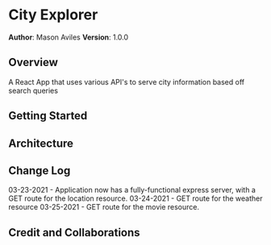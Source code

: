 # City Explorer

**Author**: Mason Aviles
**Version**: 1.0.0

## Overview
<!-- Provide a high level overview of what this application is and why you are building it, beyond the fact that it's an assignment for this class. (i.e. What's your problem domain?) -->
A React App that uses various API's to serve city information based off search queries

## Getting Started
<!-- What are the steps that a user must take in order to build this app on their own machine and get it running? -->

## Architecture
<!-- Provide a detailed description of the application design. What technologies (languages, libraries, etc) you're using, and any other relevant design information. -->

## Change Log
<!-- Use this area to document the iterative changes made to your application as each feature is successfully implemented. Use time stamps. Here's an examples:
01-01-2001 4:59pm - Application now has a fully-functional express server, with a GET route for the location resource. -->
03-23-2021 - Application now has a fully-functional express server, with a GET route for the location resource.
03-24-2021 - GET route for the weather resource
03-25-2021 - GET route for the movie resource.

## Credit and Collaborations
<!-- Give credit (and a link) to other people or resources that helped you build this application. -->
